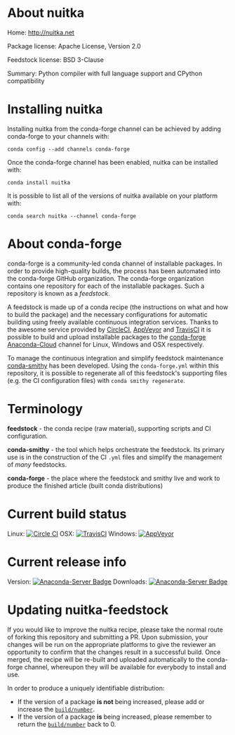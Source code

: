 About nuitka
============

Home: http://nuitka.net

Package license: Apache License, Version 2.0

Feedstock license: BSD 3-Clause

Summary: Python compiler with full language support and CPython compatibility



Installing nuitka
=================

Installing nuitka from the conda-forge channel can be achieved by adding conda-forge to your channels with:

```
conda config --add channels conda-forge
```

Once the conda-forge channel has been enabled, nuitka can be installed with:

```
conda install nuitka
```

It is possible to list all of the versions of nuitka available on your platform with:

```
conda search nuitka --channel conda-forge
```


About conda-forge
=================

conda-forge is a community-led conda channel of installable packages.
In order to provide high-quality builds, the process has been automated into the
conda-forge GitHub organization. The conda-forge organization contains one repository 
for each of the installable packages. Such a repository is known as a *feedstock*.

A feedstock is made up of a conda recipe (the instructions on what and how to build
the package) and the necessary configurations for automatic building using freely
available continuous integration services. Thanks to the awesome service provided by
[CircleCI](https://circleci.com/), [AppVeyor](http://www.appveyor.com/)
and [TravisCI](https://travis-ci.org/) it is possible to build and upload installable
packages to the [conda-forge](https://anaconda.org/conda-forge)
[Anaconda-Cloud](http://docs.anaconda.org/) channel for Linux, Windows and OSX respectively.

To manage the continuous integration and simplify feedstock maintenance
[conda-smithy](http://github.com/conda-forge/conda-smithy) has been developed.
Using the ``conda-forge.yml`` within this repository, it is possible to regenerate all of
this feedstock's supporting files (e.g. the CI configuration files) with ``conda smithy regenerate``.


Terminology
===========

**feedstock** - the conda recipe (raw material), supporting scripts and CI configuration.

**conda-smithy** - the tool which helps orchestrate the feedstock.
                   Its primary use is in the construction of the CI ``.yml`` files
                   and simplify the management of *many* feedstocks.

**conda-forge** - the place where the feedstock and smithy live and work to
                  produce the finished article (built conda distributions)

Current build status
====================

Linux: [![Circle CI](https://circleci.com/gh/conda-forge/nuitka-feedstock.svg?style=svg)](https://circleci.com/gh/conda-forge/nuitka-feedstock)
OSX: [![TravisCI](https://travis-ci.org/conda-forge/nuitka-feedstock.svg?branch=master)](https://travis-ci.org/conda-forge/nuitka-feedstock) 
Windows: [![AppVeyor](https://ci.appveyor.com/api/projects/status/github/conda-forge/nuitka-feedstock?svg=True)](https://ci.appveyor.com/project/conda-forge/nuitka-feedstock/branch/master)

Current release info
====================
Version: [![Anaconda-Server Badge](https://anaconda.org/conda-forge/nuitka/badges/version.svg)](https://anaconda.org/conda-forge/nuitka)
Downloads: [![Anaconda-Server Badge](https://anaconda.org/conda-forge/nuitka/badges/downloads.svg)](https://anaconda.org/conda-forge/nuitka)


Updating nuitka-feedstock
=========================

If you would like to improve the nuitka recipe, please take the normal
route of forking this repository and submitting a PR. Upon submission, your changes will
be run on the appropriate platforms to give the reviewer an opportunity to confirm that the
changes result in a successful build. Once merged, the recipe will be re-built and uploaded
automatically to the conda-forge channel, whereupon they will be available for everybody to
install and use.

In order to produce a uniquely identifiable distribution:
 * If the version of a package **is not** being increased, please add or increase
   the [``build/number``](http://conda.pydata.org/docs/building/meta-yaml.html#build-number-and-string). 
 * If the version of a package **is** being increased, please remember to return
   the [``build/number``](http://conda.pydata.org/docs/building/meta-yaml.html#build-number-and-string)
   back to 0.
